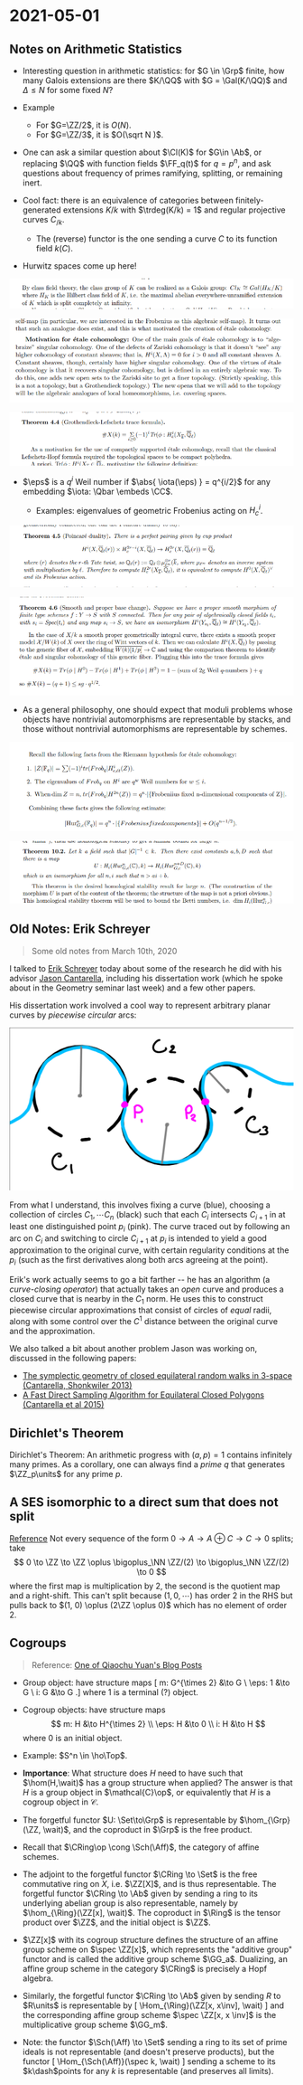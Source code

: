 # 2021-05-01

## Notes on Arithmetic Statistics

- Interesting question in arithmetic statistics: for $G \in \Grp$ finite, how many Galois extensions are there $K/\QQ$ with $G = \Gal(K/\QQ)$ and $\Delta \leq N$ for some fixed $N$?

- Example
	- For $G=\ZZ/2$, it is $O(N)$.
	- For $G=\ZZ/3$, it is $O(\sqrt N )$.

- One can ask a similar question about $\Cl(K)$ for $G\in \Ab$, or replacing $\QQ$ with function fields $\FF_q(t)$ for $q=p^n$, and ask questions about frequency of primes ramifying, splitting, or remaining inert.

- Cool fact: there is an equivalence of categories between finitely-generated extensions $K/k$ with $\trdeg(K/k) = 1$ and regular projective curves $C_{/k}$.
	- The (reverse) functor is the one sending a curve $C$ to its function field $k(C)$.

- Hurwitz spaces come up here!

![image_2021-05-01-17-28-01](figures/image_2021-05-01-17-28-01.png)

![Motivation for étale cohomology](figures/image_2021-05-01-17-31-16.png)

![Grothendieck-Lefschetz Trace Formula](figures/image_2021-05-01-17-32-42.png)

- $\eps$ is a $q^i$ Weil number if $\abs{ \iota(\eps) } = q^{i/2}$ for any embedding $\iota: \Qbar \embeds \CC$.

  - Examples: eigenvalues of geometric Frobenius acting on $H^i_c$.

![image_2021-05-01-17-36-23](figures/image_2021-05-01-17-36-23.png)

![image_2021-05-01-17-37-12](figures/image_2021-05-01-17-37-12.png)

- As a general philosophy, one should expect that moduli problems whose objects have nontrivial automorphisms are representable by stacks, and those without nontrivial automorphisms are representable by schemes. 

![RH for étale cohomology](figures/image_2021-05-01-17-48-07.png)

![Homological stability for Hurwitz spaces](figures/image_2021-05-01-17-51-07.png)

## Old Notes: Erik Schreyer

> Some old notes from March 10th, 2020

I talked to [Erik Schreyer](https://erikschreyer.wordpress.com/) today about some of the research he did with his advisor [Jason Cantarella](http://www.jasoncantarella.com/wordpress/), including his dissertation work (which he spoke about in the Geometry seminar last week) and a few other papers.

His dissertation work involved a cool way to represent arbitrary planar curves by *piecewise circular* arcs:

![image-20200310232110171](figures/image-20200310232110171.png)

From what I understand, this involves fixing a curve (blue), choosing a collection of circles $C_1, \cdots C_n$ (black) such that each $C_i$ intersects $C_{i+1}$ in at least one distinguished point $p_i$ (pink). The curve traced out by following an arc on $C_i$ and switching to circle $C_{i+1}$ at $p_i$ is intended to yield a good approximation to the original curve, with certain regularity conditions at the $p_i$ (such as the first derivatives along both arcs agreeing at the point).

Erik's work actually seems to go a bit farther -- he has an algorithm (a *curve-closing operator*) that actually takes an *open* curve and produces a closed curve that is nearby in the $C_1$ norm. He uses this to construct piecewise circular approximations that consist of circles of *equal* radii, along with some control over the $C^1$ distance between the original curve and the approximation.

We also talked a bit about another problem Jason was working on, discussed in the following papers:

- [The symplectic geometry of closed equilateral random walks in 3-space (Cantarella, Shonkwiler 2013)](https://arxiv.org/abs/1310.5924)
- [A Fast Direct Sampling Algorithm for Equilateral Closed Polygons (Cantarella et al 2015)](https://arxiv.org/abs/1510.02466)

## Dirichlet's Theorem

Dirichlet's Theorem: An arithmetic progress with $(a, p) = 1$ contains infinitely many primes.
As a corollary, one can always find a *prime* $q$ that generates $\ZZ_p\units$ for any prime $p$.

## A SES isomorphic to a direct sum that does not split

[Reference](http://math.stackexchange.com/questions/1082283/example-of-a-non-splitting-exact-sequence-0-%E2%86%92-m-%E2%86%92-m-oplus-n-%E2%86%92-n-%E2%86%92-0/1082313#1082313) Not every sequence of the form $0\to A \to A \oplus C \to C \to 0$ splits; take
$$
0 \to \ZZ \to \ZZ \oplus \bigoplus_\NN \ZZ/(2) \to \bigoplus_\NN \ZZ/(2) \to 0
$$
where the first map is multiplication by 2, the second is the quotient map and a right-shift. This can't split because $(1, 0, \cdots)$ has order 2 in the RHS but pulls back to $(1, 0) \oplus (2\ZZ \oplus 0)$ which has no element of order 2.



## Cogroups

> Reference: [One of Qiaochu Yuan's Blog Posts](https://qchu.wordpress.com/2011/01/21/structures-on-hom-sets/)

- Group object: have structure maps
\[
m: G^{\times 2} &\to G \\
\eps: 1 &\to G \\
i: G &\to G
.\]
where 1 is a terminal (?) object.


- Cogroup objects: have structure maps
$$
m: H &\to H^{\times 2} \\
\eps: H &\to 0 \\
i: H &\to H
$$
where $0$ is an initial object.

- Example: $S^n \in \ho\Top$.

- **Importance**: What structure does $H$ need to have such that $\hom(H,\wait)$ has a group structure when applied? The answer is that $H$ is a group object in $\mathcal{C}\op$, or equivalently that $H$ is a cogroup object in $\mathcal{C}$.

- The forgetful functor $U: \Set\to\Grp$ is representable by $\hom_{\Grp}(\ZZ, \wait)$, and the coproduct in $\Grp$ is the free product.

- Recall that $\CRing\op \cong \Sch(\Aff)$, the category of affine schemes.

- The adjoint to the forgetful functor $\CRing \to \Set$ is the free commutative ring on $X$, i.e. $\ZZ[X]$, and is thus representable. The forgetful functor $\CRing \to \Ab$ given by sending a ring to its underlying abelian group is also representable, namely by $\hom_{\Ring}(\ZZ[x], \wait)$. The coproduct in $\Ring$ is the tensor product over $\ZZ$, and the initial object is $\ZZ$.

- $\ZZ[x]$ with its cogroup structure defines the structure of an affine group scheme on $\spec \ZZ[x]$, which represents the "additive group" functor and is called the additive group scheme $\GG_a$. Dualizing, an affine group scheme in the category $\CRing$ is precisely a Hopf algebra.

- Similarly, the forgetful functor $\CRing \to \Ab$ given by sending $R$ to $R\units$ is representable by 
\[
\Hom_{\Ring}(\ZZ[x, x\inv], \wait)
\] 
and the corresponding affine group scheme $\spec \ZZ[x, x \inv]$ is the multiplicative group scheme $\GG_m$.

- Note: the functor $\Sch(\Aff) \to \Set$ sending a ring to its set of prime ideals is not representable (and doesn't preserve products), but the functor 
\[
\Hom_{\Sch(\Aff)}(\spec k, \wait)
\]
sending a scheme to its $k\dash$points for any $k$ is representable (and preserves all limits).

